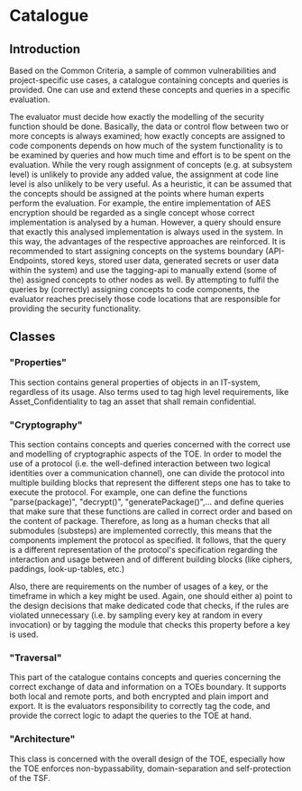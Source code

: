 # Catalogue

## Introduction
Based on the Common Criteria, a sample of common vulnerabilities and project-specific use cases, a catalogue containing concepts and queries is provided. One can use and extend these concepts and queries in a specific evaluation.

The evaluator must decide how exactly the modelling of the security function should be done. Basically, the data or control flow between two or more concepts is always examined; how exactly concepts are assigned to code components depends on how much of the system functionality is to be examined by queries and how much time and effort is to be spent on the evaluation.
While the very rough assignment of concepts (e.g. at subsystem level) is unlikely to provide any added value, the assignment at code line level is also unlikely to be very useful. As a heuristic, it can be assumed that the concepts should be assigned at the points where human experts perform the evaluation. For example, the entire implementation of AES encryption should be regarded as a single concept whose correct implementation is analysed by a human. However, a query should ensure that exactly this analysed implementation is always used in the system. In this way, the advantages of the respective approaches are reinforced.
It is recommended to start assigning concepts on the systems boundary (API-Endpoints, stored keys, stored user data, generated secrets or user data within the system) and use the tagging-api to manually extend (some of the) assigned concepts to other nodes as well. By attempting to fulfil the queries by (correctly) assigning concepts to code components, the evaluator reaches precisely those code locations that are responsible for providing the security functionality.

## Classes

### "Properties"
This section contains general properties of objects in an IT-system, regardless of its usage. Also terms used to tag high level requirements, like Asset_Confidentiality to tag an asset that shall remain confidential.

### "Cryptography"
This section contains concepts and queries concerned with the correct use and modelling of cryptographic aspects of the TOE.
In order to model the use of a protocol (i.e. the well-defined interaction between two logical identities over a communication channel), one can divide the protocol into multiple building blocks that represent the different steps one has to take to execute the protocol. For example, one can define the functions "parse(package)", "decrypt()", "generatePackage()",... and define queries that make sure that these functions are called in correct order and based on the content of package. Therefore, as long as a human checks that all submodules (substeps) are implemented correctly, this means that the components implement the protocol as specified. It follows, that the query is a different representation of the protocol's specification regarding the interaction and usage between and of different building blocks (like ciphers, paddings, look-up-tables, etc.)

Also, there are requirements on the number of usages of a key, or the timeframe in which a key might be used. Again, one should either a) point to the design decisions that make dedicated code that checks, if the rules are violated unnecessary (i.e. by sampling every key at random in every invocation) or by tagging the module that checks this property before a key is used.

### "Traversal"
This part of the catalogue contains concepts and queries concerning the correct exchange of data and information on a TOEs boundary.
It supports both local and remote ports, and both encrypted and plain import and export.
It is the evaluators responsibility to correctly tag the code, and provide the correct logic to adapt the queries to the TOE at hand.

### "Architecture"
This class is concerned with the overall design of the TOE, especially how the TOE enforces non-bypassability, domain-separation and self-protection of the TSF.